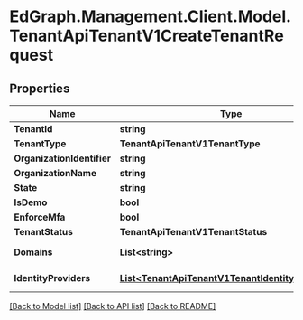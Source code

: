 # EdGraph.Management.Client.Model.TenantApiTenantV1CreateTenantRequest

## Properties

Name | Type | Description | Notes
------------ | ------------- | ------------- | -------------
**TenantId** | **string** |  | [optional] 
**TenantType** | **TenantApiTenantV1TenantType** |  | [optional] 
**OrganizationIdentifier** | **string** |  | [optional] 
**OrganizationName** | **string** |  | [optional] 
**State** | **string** |  | [optional] 
**IsDemo** | **bool** |  | [optional] 
**EnforceMfa** | **bool** |  | [optional] 
**TenantStatus** | **TenantApiTenantV1TenantStatus** |  | [optional] 
**Domains** | **List&lt;string&gt;** |  | [optional] [readonly] 
**IdentityProviders** | [**List&lt;TenantApiTenantV1TenantIdentityProviders&gt;**](TenantApiTenantV1TenantIdentityProviders.md) |  | [optional] [readonly] 

[[Back to Model list]](../README.md#documentation-for-models) [[Back to API list]](../README.md#documentation-for-api-endpoints) [[Back to README]](../README.md)


